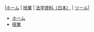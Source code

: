 |[ホーム](/) | [授業](/courses/) | [法学資料（日本）](/law/jp/) | [ツール](/tools/)|

<nav>
	<ul class="breadcrumbs">
		<li><a href="/">ホーム</a></li>
		<li><a href="/courses/">授業</a></li>
	</ul>
</nav>
